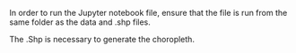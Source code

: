 In order to run the Jupyter notebook file, ensure that the file is run from the same folder as the data and .shp files.

The .Shp is necessary to generate the choropleth.
